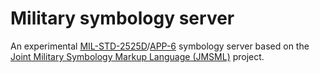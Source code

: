# Military symbology server

An experimental [MIL-STD-2525D](http://www.assistdocs.com/search/document_details.cfm?ident_number=114934)/[APP-6](http://en.wikipedia.org/wiki/NATO_Military_Symbols_for_Land_Based_Systems)
symbology server based on the [Joint Military Symbology Markup Language (JMSML)](https://github.com/Esri/joint-military-symbology-xml) 
project.


